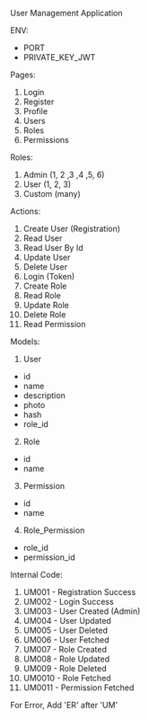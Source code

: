 User Management Application

ENV:
- PORT
- PRIVATE_KEY_JWT

Pages:
1. Login
2. Register
3. Profile
4. Users
5. Roles
6. Permissions

Roles:
1. Admin (1, 2 ,3 ,4 ,5, 6)
2. User (1, 2, 3)
3. Custom (many)

Actions:
1. Create User (Registration)
2. Read User
3. Read User By Id
4. Update User
5. Delete User
6. Login (Token)
7. Create Role
8. Read Role
9. Update Role
10. Delete Role
11. Read Permission

Models:
1. User
- id
- name
- description
- photo
- hash
- role_id
2. Role
- id
- name
3. Permission
- id
- name
4. Role_Permission
- role_id
- permission_id

Internal Code:
1. UM001 - Registration Success
2. UM002 - Login Success
3. UM003 - User Created (Admin)
4. UM004 - User Updated
5. UM005 - User Deleted
6. UM006 - User Fetched
7. UM007 - Role Created
8. UM008 - Role Updated
9. UM009 - Role Deleted
10. UM0010 - Role Fetched
11. UM0011 - Permission Fetched

For Error, Add 'ER' after 'UM'


